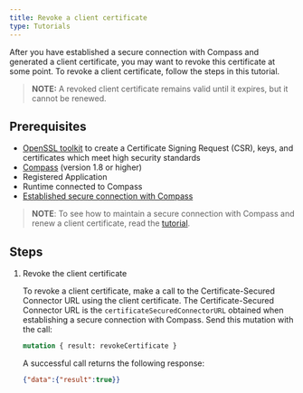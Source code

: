 ```yaml
---
title: Revoke a client certificate
type: Tutorials
---
```


After you have established a secure connection with Compass and generated a client certificate, you may want to revoke this certificate at some point. To revoke a client certificate, follow the steps in this tutorial.

> **NOTE:** A revoked client certificate remains valid until it expires, but it cannot be renewed.

## Prerequisites

- [OpenSSL toolkit](https://www.openssl.org/docs/man1.0.2/apps/openssl.html) to create a Certificate Signing Request (CSR), keys, and certificates which meet high security standards
- [Compass](https://github.com/kyma-incubator/compass) (version 1.8 or higher)
- Registered Application
- Runtime connected to Compass
- [Established secure connection with Compass](#tutorials-establish-a-secure-connection-with-compass)

> **NOTE**: To see how to maintain a secure connection with Compass and renew a client certificate, read the [tutorial](#tutorials-maintain-a-secure-connection-with-compass).

## Steps

1. Revoke the client certificate

    To revoke a client certificate, make a call to the Certificate-Secured Connector URL using the client certificate.
    The Certificate-Secured Connector URL is the `certificateSecuredConnectorURL` obtained when establishing a secure connection with Compass.
    Send this mutation with the call:

    ```graphql
    mutation { result: revokeCertificate }
    ```

    A successful call returns the following response:

    ```json
    {"data":{"result":true}}
    ```
